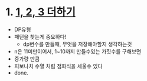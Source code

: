 # 1. <a href="https://www.acmicpc.net/problem/9095">1, 2, 3 더하기</a>
- DP유형
- 패턴을 찾는게 중요하다!
  - dp변수를 만들때, 무엇을 저장해야할지 생각하는것
- n은 11미만이어서, 1~10까지 만들수있는 가짓수를 구해보면
- 증가량 만큼
- 피보나치 수열 처럼 점화식을 세울수 있다
- done.

